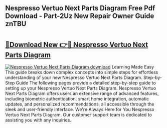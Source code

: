 ## Nespresso Vertuo Next Parts Diagram Free Pdf Download - Part-2Uz New Repair Owner Guide znTBU

# <h2><a href="http://dfuleur.blite.top/?on=Nespresso+Vertuo+Next+Parts+Diagram">🔗Download New 👉🔴 Nespresso Vertuo Next Parts Diagram</a></h2>

[![Nespresso Vertuo Next Parts Diagram download](https://i.imgur.com/lujVjoI.png)](http://dfuleur.blite.top/?on=Nespresso+Vertuo+Next+Parts+Diagram)
Learning Made Easy This guide breaks down complex concepts into simple steps for effortless understanding of your new Nespresso Vertuo Next Parts Diagram. Step-by-Step Guide The following pages provide a detailed step-by-step guide to setting up your Nespresso Vertuo Next Parts Diagram. Nespresso Vertuo Next Parts Diagram offers users an extensive range of advanced features, including biometric authentication, smart home integration, automatic updates, and personalized recommendations, all accessible through the sleek and user-friendly interface. We're Always Here for You Nespresso Vertuo Next Parts Diagram. Our customer support team is dedicated to assisting you with any inquiries.

